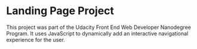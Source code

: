 # Landing Page Project

This project was part of the Udacity Front End Web Developer Nanodegree Program. It uses JavaScript to dynamically add an interactive navigational experience for the user.
